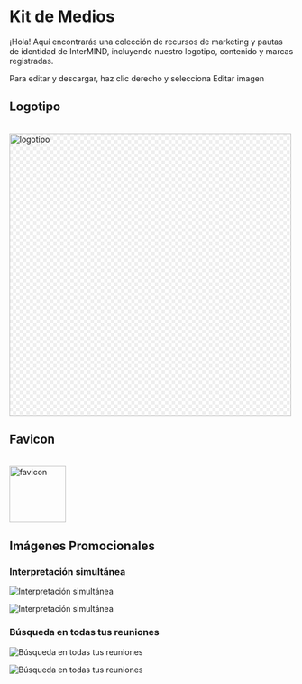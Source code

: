 # Kit de Medios

¡Hola! Aquí encontrarás una colección de recursos de marketing y pautas de identidad de InterMIND, incluyendo nuestro logotipo, contenido y marcas registradas.

Para editar y descargar, haz clic derecho y selecciona Editar imagen

## Logotipo

<br>
<img src="/logo.png" class="transparency-grid" alt="logotipo" width="500" >

## Favicon

<br>
<img src="/favicon.svg" alt="favicon" width="100">

## Imágenes Promocionales

### Interpretación simultánea

![Interpretación simultánea](/media-kit/1.png)

![Interpretación simultánea](/media-kit/2.png)

### Búsqueda en todas tus reuniones

![Búsqueda en todas tus reuniones](/2d.png)

![Búsqueda en todas tus reuniones](/2l.png)

<style>

.transparency-grid {
    background-color: #ffffff;
    background-image: 
        linear-gradient(45deg, #eeeeee 25%, transparent 25%, transparent 75%, #eeeeee 75%),
        linear-gradient(45deg, #eeeeee 25%, transparent 25%, transparent 75%, #eeeeee 75%);
    background-size: 12px 12px;
    background-position: 0 0, 6px 6px;
}

</style>